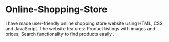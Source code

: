 # Online-Shopping-Store
I have made user-friendly online shopping store website using HTML, CSS, and JavaScript. The website features: Product listings with images and prices, Search functionality to find products easily .
